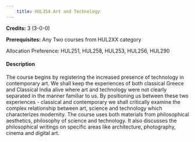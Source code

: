 ```yaml
---
    title: HUL354 Art and Technology
---
```

**Credits:** 3 (3-0-0)



**Prerequisites:** Any Two courses from HUL2XX category

Allocation Preference: HUL251, HUL258, HUL253, HUL256, HUL290

#### Description 
The course begins by registering the increased presence of technology in contemporary art. We shall keep the experiences of both classical Greece and Classical India alive where art and technology were not clearly separated in the manner familiar to us. By positioning us between these two experiences - classical and contemporary we shall critically examine the complex relationship between art, science and technology which characterizes modernity. The course uses both materials from philosophical aesthetics, philosophy of science and technology. It also discusses the philosophical writings on specific areas like architecture, photography, cinema and digital art.